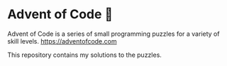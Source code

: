 # Advent of Code 🎄

Advent of Code is a series of small programming puzzles for a variety of skill levels.
https://adventofcode.com

This repository contains my solutions to the puzzles.